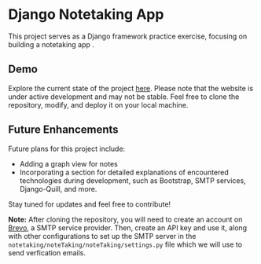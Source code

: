 # Django Notetaking App

This project serves as a Django framework practice exercise, focusing on building a notetaking app .

## Demo

Explore the current state of the project [here](https://ahmedezzat.pythonanywhere.com/). Please note that the website is under active development and may not be stable. Feel free to clone the repository, modify, and deploy it on your local machine.

## Future Enhancements

Future plans for this project include:

- Adding a graph view for notes
- Incorporating a section for detailed explanations of encountered technologies during development, such as Bootstrap, SMTP services, Django-Quill, and more.

Stay tuned for updates and feel free to contribute!

**Note:** After cloning the repository, you will need to create an account on [Brevo](https://app.brevo.com/), a SMTP service provider. Then, create an API key and use it, along with other configurations to set up the SMTP server in the `notetaking/noteTaking/noteTaking/settings.py` file which we will use to send verfication emails.

